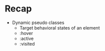 # Recap
* Dynamic pseudo classes
  * Target behavioral states of an element
  * :hover
  * :active
  * :visited 